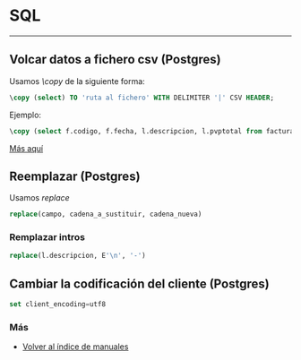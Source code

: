 # SQL
---------------------------

## Volcar datos a fichero csv (Postgres)
Usamos *\copy* de la siguiente forma:
```sql
\copy (select) TO 'ruta al fichero' WITH DELIMITER '|' CSV HEADER;
```
Ejemplo:
```sql
\copy (select f.codigo, f.fecha, l.descripcion, l.pvptotal from facturascli f inner join lineasfacturascli l on f.idfactura = l.idfactura where f.codcliente = '000491' and f.fecha >= '2022-01-01') TO '/home/antonio/dumps/facturas_ganso.csv'  WITH DELIMITER '|' CSV HEADER;
```
[Más aquí](https://hevodata.com/learn/postgres-export-to-csv/)

## Reemplazar (Postgres)
Usamos *replace*
```sql
replace(campo, cadena_a_sustituir, cadena_nueva)
```

### Remplazar intros

```sql
replace(l.descripcion, E'\n', '-')
```

## Cambiar la codificación del cliente (Postgres)
```sql
set client_encoding=utf8
```

### Más

  * [Volver al índice de manuales](../README.md)
